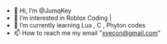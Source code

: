 - 👋 Hi, I’m @JumqKey
- 👀 I’m interested in Roblox Coding |
- 🌱 I’m currently learning Lua , C , Phyton codes
- 📫 How to reach me my email "xvecon@gmail.com"

<!---
JumqKey/JumqKey is a ✨ special ✨ repository because its `README.md` (this file) appears on your GitHub profile.
You can click the Preview link to take a look at your changes.
--->
